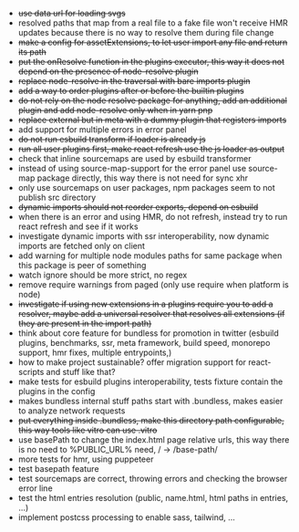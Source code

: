 -   ~~use data url for loading svgs~~
-   resolved paths that map from a real file to a fake file won't receive HMR updates because there is no way to resolve them during file change
-   ~~make a config for assetExtensions, to let user import any file and return its path~~
-   ~~put the onResolve function in the plugins executor, this way it does not depend on the presence of node-resolve plugin~~
-   ~~replace node-resolve in the traversal with bare imports plugin~~
-   ~~add a way to order plugins after or before the builtin plugins~~
-   ~~do not rely on the node resolve package for anything, add an additional plugin and add node-resolve only when in yarn pnp~~
-   ~~replace external but in meta with a dummy plugin that registers imports~~
-   add support for multiple errors in error panel
-   ~~do not run esbuild transform if loader is already js~~
-   ~~run all user plugins first, make react refresh use the js loader as output~~
-   check that inline sourcemaps are used by esbuild transformer
-   instead of using source-map-support for the error panel use source-map package directly, this way there is not need for sync xhr
-   only use sourcemaps on user packages, npm packages seem to not publish src directory
-   ~~dynamic imports should not reorder exports, depend on esbuild~~
-   when there is an error and using HMR, do not refresh, instead try to run react refresh and see if it works
-   investigate dynamic imports with ssr interoperability, now dynamic imports are fetched only on client
-   add warning for multiple node modules paths for same package when this package is peer of something
-   watch ignore should be more strict, no regex
-   remove require warnings from paged (only use require when platform is node)
-   ~~investigate if using new extensions in a plugins require you to add a resolver, maybe add a universal resolver that resolves all extensions (if they are present in the import path)~~
-   think about core feature for bundless for promotion in twitter (esbuild plugins, benchmarks, ssr, meta framework, build speed, monorepo support, hmr fixes, multiple entrypoints,)
-   how to make project sustainable? offer migration support for react-scripts and stuff like that?
-   make tests for esbuild plugins interoperability, tests fixture contain the plugins in the config
-   makes bundless internal stuff paths start with .bundless, makes easier to analyze network requests
-   ~~put everything inside .bundless, make this directory path configurable, this way tools like vitro can use .vitro~~
-   use basePath to change the index.html page relative urls, this way there is no need to %PUBLIC_URL% need, / -> /base-path/
-   more tests for hmr, using puppeteer
-   test basepath feature
-   test sourcemaps are correct, throwing errors and checking the browser error line
-   test the html entries resolution (public, name.html, html paths in entries, ...)
-   implement postcss processing to enable sass, tailwind, ...
